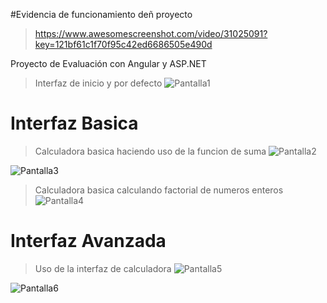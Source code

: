 #Evidencia de funcionamiento deñ proyecto
>https://www.awesomescreenshot.com/video/31025091?key=121bf61c1f70f95c42ed6686505e490d

Proyecto de Evaluación con Angular y ASP.NET

>Interfaz de inicio y por defecto
![Pantalla1](https://github.com/user-attachments/assets/bed35ef8-6f31-4b38-a8f4-b70c106cec77)

# Interfaz Basica
>Calculadora basica haciendo uso de la funcion de suma
![Pantalla2](https://github.com/user-attachments/assets/557548dd-709c-43cc-a284-0906ed5e718c)

![Pantalla3](https://github.com/user-attachments/assets/f545deac-9334-4834-8661-9b5b3f1c721c)

>Calculadora basica calculando factorial de numeros enteros
![Pantalla4](https://github.com/user-attachments/assets/6b988006-40b4-4176-b526-d46f4c1f8041)

# Interfaz Avanzada
> Uso de la interfaz de calculadora
![Pantalla5](https://github.com/user-attachments/assets/3212477e-18fb-469c-a562-c2b4e8431b7a)

![Pantalla6](https://github.com/user-attachments/assets/4cef0a34-b257-442d-b176-8d5653f8e92b)
